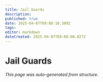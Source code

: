```yaml
---
title: Jail_Guards
description: 
published: true
date: 2025-04-07T09:08:10.309Z
tags: 
editor: markdown
dateCreated: 2025-04-07T09:08:08.027Z
---
```


# Jail Guards

*This page was auto-generated from structure.*